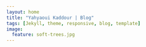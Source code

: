 ```yaml
---
layout: home
title: "Yahyaoui Kaddour | Blog"
tags: [Jekyll, theme, responsive, blog, template]
image:
  feature: soft-trees.jpg
---
```

